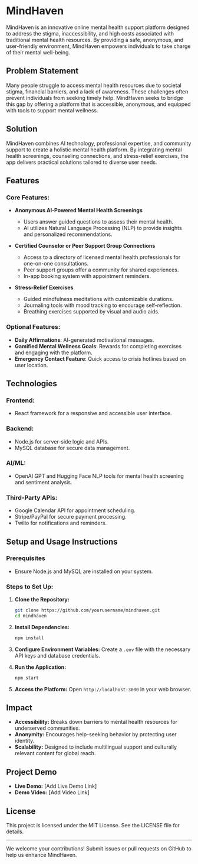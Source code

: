 # MindHaven

MindHaven is an innovative online mental health support platform designed to address the stigma, inaccessibility, and high costs associated with traditional mental health resources. By providing a safe, anonymous, and user-friendly environment, MindHaven empowers individuals to take charge of their mental well-being.

## Problem Statement
Many people struggle to access mental health resources due to societal stigma, financial barriers, and a lack of awareness. These challenges often prevent individuals from seeking timely help. MindHaven seeks to bridge this gap by offering a platform that is accessible, anonymous, and equipped with tools to support mental wellness.

## Solution
MindHaven combines AI technology, professional expertise, and community support to create a holistic mental health platform. By integrating mental health screenings, counseling connections, and stress-relief exercises, the app delivers practical solutions tailored to diverse user needs.

## Features

### Core Features:
- **Anonymous AI-Powered Mental Health Screenings**
  - Users answer guided questions to assess their mental health.
  - AI utilizes Natural Language Processing (NLP) to provide insights and personalized recommendations.

- **Certified Counselor or Peer Support Group Connections**
  - Access to a directory of licensed mental health professionals for one-on-one consultations.
  - Peer support groups offer a community for shared experiences.
  - In-app booking system with appointment reminders.

- **Stress-Relief Exercises**
  - Guided mindfulness meditations with customizable durations.
  - Journaling tools with mood tracking to encourage self-reflection.
  - Breathing exercises supported by visual and audio aids.

### Optional Features:
- **Daily Affirmations**: AI-generated motivational messages.
- **Gamified Mental Wellness Goals**: Rewards for completing exercises and engaging with the platform.
- **Emergency Contact Feature**: Quick access to crisis hotlines based on user location.

## Technologies

### Frontend:
- React framework for a responsive and accessible user interface.

### Backend:
- Node.js for server-side logic and APIs.
- MySQL database for secure data management.

### AI/ML:
- OpenAI GPT and Hugging Face NLP tools for mental health screening and sentiment analysis.

### Third-Party APIs:
- Google Calendar API for appointment scheduling.
- Stripe/PayPal for secure payment processing.
- Twilio for notifications and reminders.

## Setup and Usage Instructions

### Prerequisites
- Ensure Node.js and MySQL are installed on your system.

### Steps to Set Up:
1. **Clone the Repository:**
   ```bash
   git clone https://github.com/yourusername/mindhaven.git
   cd mindhaven
   ```

2. **Install Dependencies:**
   ```bash
   npm install
   ```

3. **Configure Environment Variables:**
   Create a `.env` file with the necessary API keys and database credentials.

4. **Run the Application:**
   ```bash
   npm start
   ```

5. **Access the Platform:**
   Open `http://localhost:3000` in your web browser.

## Impact
- **Accessibility:** Breaks down barriers to mental health resources for underserved communities.
- **Anonymity:** Encourages help-seeking behavior by protecting user identity.
- **Scalability:** Designed to include multilingual support and culturally relevant content for global reach.

## Project Demo
- **Live Demo:** [Add Live Demo Link]
- **Demo Video:** [Add Video Link]

## License
This project is licensed under the MIT License. See the LICENSE file for details.

---
We welcome your contributions! Submit issues or pull requests on GitHub to help us enhance MindHaven.